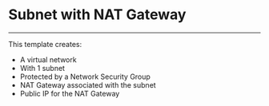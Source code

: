 # Subnet with NAT Gateway
---

This template creates:
- A virtual network
- With 1 subnet
- Protected by a Network Security Group
- NAT Gateway associated with the subnet
- Public IP for the NAT Gateway